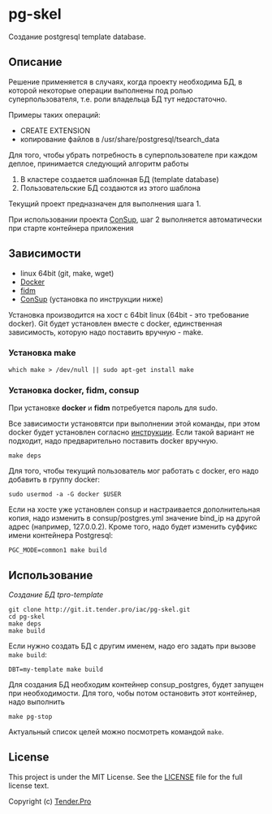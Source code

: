 pg-skel
=======

Создание postgresql template database.

Описание
--------

Решение применяется в случаях, когда проекту необходима БД, в которой некоторые операции выполнены под ролью суперпользователя, т.е. роли владельца БД тут недостаточно.

Примеры таких операций:

* CREATE EXTENSION
* копирование файлов в /usr/share/postgresql/tsearch_data

Для того, чтобы убрать потребность в суперпользователе при каждом деплое, принимается следующий алгоритм работы

1. В кластере создается шаблонная БД (template database)
2. Пользовательские БД создаются из этого шаблона

Текущий проект предназначен для выполнения шага 1.

При использовании проекта [ConSup](https://github.com/LeKovr/consup), шаг 2 выполняется автоматически при старте контейнера приложения

Зависимости
-----------

* linux 64bit (git, make, wget)
* [Docker](http://docker.io)
* [fidm](https://github.com/LeKovr/fidm)
* [ConSup](https://github.com/LeKovr/consup) (установка по инструкции ниже)

Установка производится на хост с 64bit linux (64bit - это требование docker).
Git будет установлен вместе с docker, единственная зависимость, которую надо поставить вручную - make.

### Установка make

```
which make > /dev/null || sudo apt-get install make
```

### Установка **docker**, **fidm**, **consup**

При установке **docker** и **fidm** потребуется пароль для sudo.

Все зависимости установятси при выполнении этой команды, при этом docker будет установлен согласно [инструкции](http://docs.docker.com/linux/step_one/). Если такой вариант не подходит, надо предварительно поставить docker вручную.
```
make deps
```

Для того, чтобы текущий пользователь мог работать с docker, его надо добавить в группу docker:
```
sudo usermod -a -G docker $USER
```

Если на хосте уже установлен consup и настраивается дополнительная копия, надо изменить в consup/postgres.yml значение bind_ip на другой адрес (например, 127.0.0.2).
Кроме того, надо будет изменить суффикс имени контейнера Postgresql:
```
PGC_MODE=common1 make build
```

Использование
-------------

*Создание БД tpro-template*
```
git clone http://git.it.tender.pro/iac/pg-skel.git
cd pg-skel
make deps
make build
```

Если нужно создать БД с другим именем, надо его задать при вызове `make build`:
```
DBT=my-template make build
```

Для создания БД необходим контейнер consup_postgres, будет запущен при необходимости.
Для того, чобы потом остановить этот контейнер, надо выполнить
```
make pg-stop
```

Актуальный список целей можно посмотреть командой `make`.

License
-------

This project is under the MIT License. See the [LICENSE](LICENSE) file for the full license text.

Copyright (c) [Tender.Pro](http://www.tender.pro)
